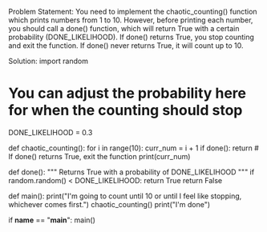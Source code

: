 Problem Statement:
You need to implement the chaotic_counting() function which prints numbers from 1 to 10. However, before printing each number, you should call a done() function, which will return True with a certain probability (DONE_LIKELIHOOD). If done() returns True, you stop counting and exit the function. If done() never returns True, it will count up to 10.


Solution:
import random

# You can adjust the probability here for when the counting should stop
DONE_LIKELIHOOD = 0.3

def chaotic_counting():
    for i in range(10):
        curr_num = i + 1
        if done():
            return # If done() returns True, exit the function
        print(curr_num)

def done():
    """ Returns True with a probability of DONE_LIKELIHOOD """
    if random.random() < DONE_LIKELIHOOD:
        return True
    return False

def main():
    print("I'm going to count until 10 or until I feel like stopping, whichever comes first.")
    chaotic_counting()
    print("I'm done")

if __name__ == "__main__":
    main()